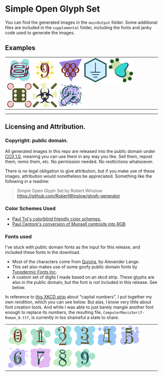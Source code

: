 # Simple Open Glyph Set

You can find the generated images in the `mainOutput` folder. Some additional files are included in the `supplemental` folder, including the fonts and janky code used to generate the images.



## Examples

<table><tr><td>
<img src="mainOutput/blob-TDchrome-34.png" width="80">
<img src="mainOutput/star-xkcd-9.png" width="80">
<img src="mainOutput/triangle-quivira-220.png" width="80">
<img src="mainOutput/hex-quivira-505.png" width="80">
<img src="mainOutput/harsh-TDheart-2.png" width="80">
<img src="mainOutput/harsh-quivira-753.png" width="80">
<img src="mainOutput/flour-quivira-920.png" width="80">
<img src="mainOutput/blob-TDcounter-6.png" width="80">
</td></tr></table>


---

## Licensing and Attribution.


### Copyright: public domain.
All generated images in this repo are released into the public domain under [CC0 1.0](https://creativecommons.org/publicdomain/zero/1.0/), 
meaning you can use them in any way you like. Sell them, repost them, remix them, etc. No permission needed. No resttictions whatsoever.

There is no legal obligation to give attribution, but if you make use of these images, attribution would nonetheless be appreciated.
Something like the following in a readme:

> Simple Open Glyph Set by Robert Winslow https://github.com/RobertWinslow/glyph-generator


### Color Schemes Used
- [Paul Tol's colorblind friendly color schemes.](https://personal.sron.nl/~pault/)
- [Paul Centore's conversion of Munsell centroids into RGB](https://www.munsellcolourscienceforpainters.com/ISCCNBS/ISCCNBSSystem.html)

### Fonts used

I've stuck with public domain fonts as the input for this release, and included these fonts in the download.

- Most of the characters come from [Quivira](http://www.quivira-font.com/), by Alexander Lange.
- This set also makes use of some goofy public domain fonts by [Typodermic Fonts Inc](https://typodermicfonts.com/public-domain/).
- A custom set of digits I made based on an xkcd strip. These glyphs are also in the public domain, but the font is not included in this release. See below.


In reference to [this XKCD strip](https://xkcd.com/2206/) about "capital numbers", I put together my own rendition, which you can see below. But alas, I know very little about font creation tools. And while I was able to just barely mangle another font enough to replace its numbers, the resulting file, `ComputerMavisSerif-Roman_0.ttf`, is currently in too shameful a state to share. 

<table><tr><td>
<img src="mainOutput/blob-xkcd-0.png" width="70">
<img src="mainOutput/blob-xkcd-1.png" width="70">
<img src="mainOutput/blob-xkcd-2.png" width="70">
<img src="mainOutput/blob-xkcd-3.png" width="70">
<img src="mainOutput/blob-xkcd-4.png" width="70">
<img src="mainOutput/blob-xkcd-5.png" width="70">
<img src="mainOutput/blob-xkcd-6.png" width="70">
<img src="mainOutput/blob-xkcd-7.png" width="70">
<img src="mainOutput/blob-xkcd-8.png" width="70">
<img src="mainOutput/blob-xkcd-9.png" width="70">
</td></tr></table>



